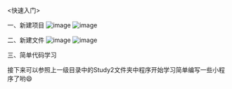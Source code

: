 <快速入门>


一、新建项目
![image](https://github.com/chgitcrazy/Python-GUIDE/raw/master/images/if1.png)
![image](https://github.com/chgitcrazy/Python-GUIDE/raw/master/images/if2.png)



二、新建文件
![image](https://github.com/chgitcrazy/Python-GUIDE/raw/master/images/if3.png)
![image](https://github.com/chgitcrazy/Python-GUIDE/raw/master/images/if4.png)


三、简单代码学习

接下来可以参照上一级目录中的Study2文件夹中程序开始学习简单编写一些小程序了哟😄
